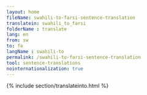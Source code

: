 ```yaml
---
layout: home
fileName: swahili-to-farsi-sentence-translation
translatein: swahili_to_farsi
folderName : translate
lang: en
from: sw
to: fa
langName : swahili-to
permalink: /swahili-to-farsi-sentence-translation
tool: sentence-translations
nointernationalization: true
---
```

{% include section/translateinto.html %}

